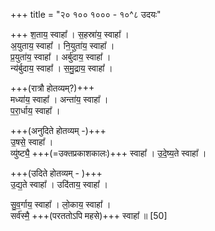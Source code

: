 +++
title = "२० १०० १००० - १०^८ उदयः"

+++
श॒ताय॒ स्वाहा᳚ । स॒हस्रा॑य॒ स्वाहा᳚ ।  
अ॒युताय॒ स्वाहा᳚ । नि॒युता॑य॒ स्वाहा᳚ ।  
प्र॒युता॑य॒ स्वाहा᳚ । अर्बु॑दाय॒ स्वाहा᳚ ।  
न्य॑र्बुदाय॒ स्वाहा᳚ । स॒मु॒द्राय॒ स्वाहा᳚ ।  

+++(रात्रौ होतव्यम्?)+++  
मध्या॑य॒ स्वाहा᳚ । अन्ता॑य॒ स्वाहा᳚ ।  
प॒रा॒र्धाय॒ स्वाहा᳚ । 

+++(अनुदिते होतव्यम् -)+++  
उ॒षसे॒ स्वाहा᳚ ।  
व्यु॑ष्ट्यै॒ +++(=उक्तप्रकाशकालः)+++ स्वाहा᳚ । उ॒दे॒ष्य॒ते स्वाहा᳚ ।  

+++(उदिते होतव्यम् - )+++  
उ॒द्य॒ते स्वाहा᳚ । उदि॑ताय॒ स्वाहा᳚ ।
  
सु॒व॒र्गाय॒ स्वाहा᳚ । लो॒काय॒ स्वाहा᳚ ।  
सर्व॑स्मै॒ +++(परततोऽपि महसे)+++ स्वाहा᳚ ॥ [50]
